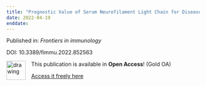 ```yaml
---
title: "Prognostic Value of Serum Neurofilament Light Chain for Disease Activity and Worsening in Patients With Relapsing Multiple Sclerosis: Results From the Phase 3 ASCLEPIOS I and II Trials."
date: 2022-04-19
enddate:
---
```


Published in: *Frontiers in immunology*

DOI: 10.3389/fimmu.2022.852563

<img src="https://upload.wikimedia.org/wikipedia/commons/thumb/7/77/Open_Access_logo_PLoS_transparent.svg/800px-Open_Access_logo_PLoS_transparent.svg.png" alt="drawing" width="50" align="left"/> &nbsp;&nbsp;&nbsp;This publication is available in **Open Access**! (Gold OA)

&nbsp;&nbsp;&nbsp;[Access it freely here](https://www.frontiersin.org/articles/10.3389/fimmu.2022.852563/pdf
)

